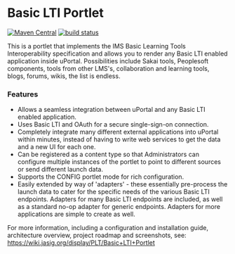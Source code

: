 # Basic LTI Portlet

[![Maven Central](https://maven-badges.herokuapp.com/maven-central/org.jasig.portlet/basiclti-portlet/badge.svg)](https://maven-badges.herokuapp.com/maven-central/org.jasig.portlet/basiclti-portlet)
[![build status](https://github.com/uPortal-Project/basiclti-portlet/workflows/CI/badge.svg?branch=master)](https://github.com/uPortal-Project/basiclti-portlet/actions)

This is a portlet that implements the IMS Basic Learning Tools Interoperability specification and allows you to render any Basic LTI enabled application inside uPortal. Possibilities include Sakai tools, Peoplesoft components, tools from other LMS's, collaboration and learning tools, blogs, forums, wikis, the list is endless.

### Features
* Allows a seamless integration between uPortal and any Basic LTI enabled application.
* Uses Basic LTI and OAuth for a secure single-sign-on connection.
* Completely integrate many different external applications into uPortal within minutes, instead of having to write web services to get the data and a new UI for each one.
* Can be registered as a content type so that Administrators can configure multiple instances of the portlet to point to different sources or send different launch data.
* Supports the CONFIG portlet mode for rich configuration.
* Easily extended by way of 'adapters' - these essentially pre-process the launch data to cater for the specific needs of the various Basic LTI endpoints. Adapters for many Basic LTI endpoints are included, as well as a standard no-op adapter for generic endpoints. Adapters for more applications are simple to create as well.

For more information, including a configuration and installation guide, architecture overview, project roadmap and screenshots, see:
<https://wiki.jasig.org/display/PLT/Basic+LTI+Portlet>